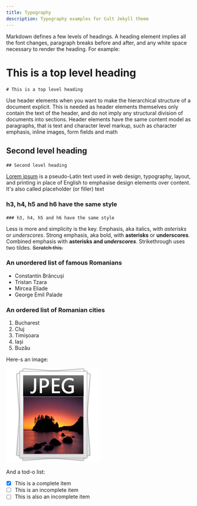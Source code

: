 ```yaml
---
title: Typography
description: Typography examples for Cult Jekyll theme
---
```


Markdown defines a few levels of headings. A heading element implies all the font changes, paragraph breaks before and after, and any white space necessary to render the heading. For example:

# This is a top level heading

`# This is a top level heading`

Use header elements when you want to make the hierarchical structure of a document explicit. This is needed as header elements themselves only contain the text of the header, and do not imply any structural division of documents into sections. Header elements have the same content model as paragraphs, that is text and character level markup, such as character emphasis, inline images, form fields and math

## Second level heading

`## Second level heading`

[Lorem ipsum](http://generator.lorem-ipsum.info/) is a pseudo-Latin text used in web design, typography, layout, and printing in place of English to emphasise design elements over content. It's also called placeholder (or filler) text

### h3, h4, h5 and h6 have the same style

`### h3, h4, h5 and h6 have the same style`

Less is more and simplicity is the key.
Emphasis, aka italics, with *asterisks* or _underscores_.
Strong emphasis, aka bold, with **asterisks** or __underscores__.
Combined emphasis with **asterisks and _underscores_**.
Strikethrough uses two tildes. ~~Scratch this.~~

### An unordered list of famous Romanians
- Constantin Brâncuși
- Tristan Tzara
- Mircea Eliade
- George Emil Palade

### An ordered list of Romanian cities
1. Bucharest
2. Cluj
3. Timișoara
4. Iași
5. Buzău

Here-s an image:

![Image text](assets/img/example.jpg  "Image description" )

And a tod-o list:

- [x] This is a complete item
- [ ] This is an incomplete item
- [ ] This is also an incomplete item
